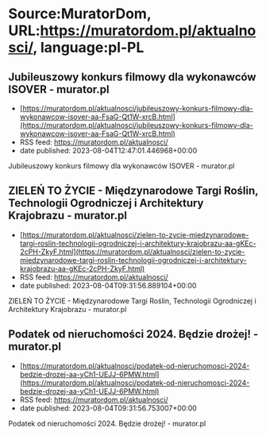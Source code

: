 # Source:MuratorDom, URL:https://muratordom.pl/aktualnosci/, language:pl-PL

## Jubileuszowy konkurs filmowy dla wykonawców ISOVER - murator.pl
 - [https://muratordom.pl/aktualnosci/jubileuszowy-konkurs-filmowy-dla-wykonawcow-isover-aa-FsaG-Qt1W-xrcB.html](https://muratordom.pl/aktualnosci/jubileuszowy-konkurs-filmowy-dla-wykonawcow-isover-aa-FsaG-Qt1W-xrcB.html)
 - RSS feed: https://muratordom.pl/aktualnosci/
 - date published: 2023-08-04T12:47:01.446968+00:00

Jubileuszowy konkurs filmowy dla wykonawców ISOVER - murator.pl

## ZIELEŃ TO ŻYCIE - Międzynarodowe Targi Roślin, Technologii Ogrodniczej i Architektury Krajobrazu  - murator.pl
 - [https://muratordom.pl/aktualnosci/zielen-to-zycie-miedzynarodowe-targi-roslin-technologii-ogrodniczej-i-architektury-krajobrazu-aa-gKEc-2cPH-ZkyF.html](https://muratordom.pl/aktualnosci/zielen-to-zycie-miedzynarodowe-targi-roslin-technologii-ogrodniczej-i-architektury-krajobrazu-aa-gKEc-2cPH-ZkyF.html)
 - RSS feed: https://muratordom.pl/aktualnosci/
 - date published: 2023-08-04T09:31:56.889104+00:00

ZIELEŃ TO ŻYCIE - Międzynarodowe Targi Roślin, Technologii Ogrodniczej i Architektury Krajobrazu  - murator.pl

## Podatek od nieruchomości 2024. Będzie drożej! - murator.pl
 - [https://muratordom.pl/aktualnosci/podatek-od-nieruchomosci-2024-bedzie-drozej-aa-yCh1-UEJJ-6PMW.html](https://muratordom.pl/aktualnosci/podatek-od-nieruchomosci-2024-bedzie-drozej-aa-yCh1-UEJJ-6PMW.html)
 - RSS feed: https://muratordom.pl/aktualnosci/
 - date published: 2023-08-04T09:31:56.753007+00:00

Podatek od nieruchomości 2024. Będzie drożej! - murator.pl

